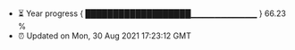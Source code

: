 - ⏳ Year progress { ███████████████████▁▁▁▁▁▁▁▁▁▁▁ } 66.23 %
- ⏰ Updated on Mon, 30 Aug 2021 17:23:12 GMT

